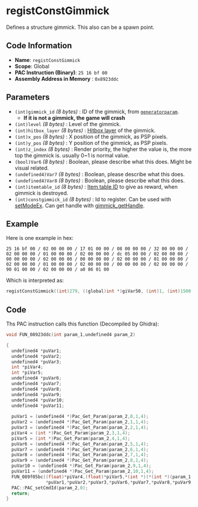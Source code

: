 # registConstGimmick

Defines a structure gimmick. This also can be a spawn point.

## Code Information

- **Name**: `registConstGimmick`
- **Scope**: Global
- **PAC Instruction (Binary)**: `25 16 bf 00`
- **Assembly Address in Memory** : `0x8923ddc`

## Parameters

- `(int)gimmick_id` *(8 bytes)* : ID of the gimmick, from [`generatorparam`](./guide/reference-table.md#generatorparam).
   - **If it is not a gimmick, the game will crash**
- `(int)level` *(8 bytes)* : Level of the gimmick.
- `(int)hitbox_layer` *(8 bytes)* : [Hitbox layer](./guide/reference-table.md#hitbox-layers) of the gimmick.
- `(int)x_pos` *(8 bytes)* : X position of the gimmick, as PSP pixels.
- `(int)y_pos` *(8 bytes)* : Y position of the gimmick, as PSP pixels.
- `(int)z_index` *(8 bytes)* : Render priority, the higher the value is, the more top the gimmick is. usually 0~1 is normal value.
- `(bool)Var6` *(8 bytes)* : Boolean, please describe what this does. Might be visual related.
- `(undefined4)Var7` *(8 bytes)* : Boolean, please describe what this does.
- `(undefined4)Var8` *(8 bytes)* : Boolean, please describe what this does.
- `(int)itemtable_id` *(8 bytes)* : [Item table ID](./beginappearitem.md) to give as reward, when gimmick is destroyed.
- `(int)constgimmick_id` *(8 bytes)* : Id to register. Can be used with [setModeEx](./setmodeex.md). Can get handle with [gimmick_getHandle](./gimmick_gethandle.md).

## Example

Here is one example in hex:

```25 16 bf 00 / 02 00 00 00 / 17 01 00 00 / 08 00 00 00 / 32 00 00 00 / 02 00 00 00 / 01 00 00 00 / 02 00 00 00 / dc 05 00 00 / 02 00 00 00 / 00 00 00 00 / 02 00 00 00 / 00 00 00 00 / 02 00 00 00 / 01 00 00 00 / 02 00 00 00 / 01 00 00 00 / 02 00 00 00 / 00 00 00 00 / 02 00 00 00 / 90 01 00 00 / 02 00 00 00 / a0 86 01 00```

Which is interpreted as:

```c
registConstGimmick((int)279, ((global)int *)giVar50, (int)1, (int)1500, (int)0, (int)0, (int)1, (int)1, (int)0, (int)400, (int)100000)
```

## Code

Ths PAC instruction calls this function (Decompiled by Ghidra):

```c
void FUN_08923ddc(int param_1,undefined4 param_2)

{
  undefined4 *puVar1;
  undefined4 *puVar2;
  undefined4 *puVar3;
  int *piVar4;
  int *piVar5;
  undefined4 *puVar6;
  undefined4 *puVar7;
  undefined4 *puVar8;
  undefined4 *puVar9;
  undefined4 *puVar10;
  undefined4 *puVar11;
  
  puVar1 = (undefined4 *)Pac_Get_Param(param_2,0,1,4);
  puVar2 = (undefined4 *)Pac_Get_Param(param_2,1,1,4);
  puVar3 = (undefined4 *)Pac_Get_Param(param_2,2,1,4);
  piVar4 = (int *)Pac_Get_Param(param_2,3,1,4);
  piVar5 = (int *)Pac_Get_Param(param_2,4,1,4);
  puVar6 = (undefined4 *)Pac_Get_Param(param_2,5,1,4);
  puVar7 = (undefined4 *)Pac_Get_Param(param_2,6,1,4);
  puVar8 = (undefined4 *)Pac_Get_Param(param_2,7,1,4);
  puVar9 = (undefined4 *)Pac_Get_Param(param_2,8,1,4);
  puVar10 = (undefined4 *)Pac_Get_Param(param_2,9,1,4);
  puVar11 = (undefined4 *)Pac_Get_Param(param_2,10,1,4);
  FUN_089f05bc((float)*piVar4,(float)*piVar5,*(int *)(*(int *)(param_1 + 0x10) + 0x118) + 0x7e44,
               *puVar1,*puVar2,*puVar3,*puVar6,*puVar7,*puVar8,*puVar9,*puVar10,*puVar11);
  PAC::PAC_setCmdId(param_2,0);
  return;
}
```

